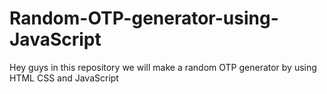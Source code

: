 # Random-OTP-generator-using-JavaScript
Hey guys in this repository we will make a random OTP generator by using HTML CSS and JavaScript
